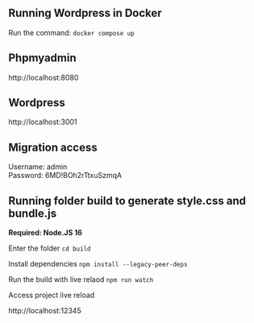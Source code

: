 ## Running Wordpress in Docker

Run the command: `docker compose up`

## Phpmyadmin

http://localhost:8080

## Wordpress

http://localhost:3001

## Migration access

Username: admin <br>
Password: 6MD!BOh2rTtxuSzmqA

## Running folder build to generate style.css and bundle.js

<b>Required: Node.JS 16</b><br>

Enter the folder
`cd build`

Install dependencies
`npm install --legacy-peer-deps`

Run the build with live relaod
`npm run watch`

Access project live reload

http://localhost:12345
